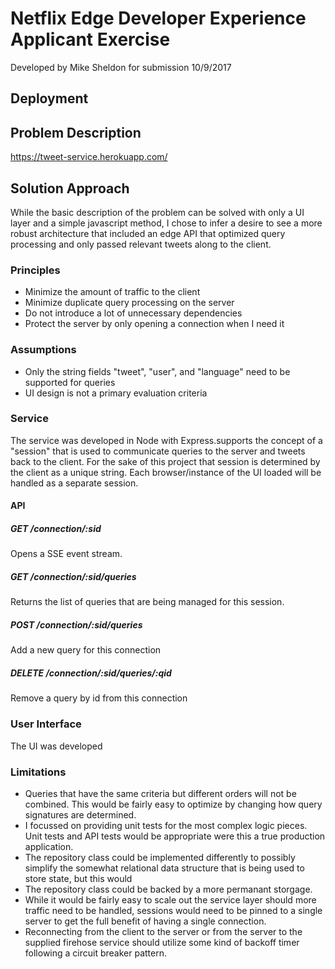 # Netflix Edge Developer Experience Applicant Exercise
Developed by Mike Sheldon for submission 10/9/2017

## Deployment 


## Problem Description
https://tweet-service.herokuapp.com/

## Solution Approach
While the basic description of the problem can be solved with only a UI layer and a simple javascript method, I chose to infer a desire to see a more robust architecture that included an edge API that optimized query processing and only passed relevant tweets along to the client.

### Principles
  - Minimize the amount of traffic to the client
  - Minimize duplicate query processing on the server
  - Do not introduce a lot of unnecessary dependencies
  - Protect the server by only opening a connection when I need it

### Assumptions
  - Only the string fields "tweet", "user", and "language" need to be supported for queries
  - UI design is not a primary evaluation criteria

### Service
The service was developed in Node with Express.supports the concept of a "session" that is used to communicate queries to the server and tweets back to the client. For the sake of this project that session is determined by the client as a unique string.  Each browser/instance of the UI loaded will be handled as a separate session.

#### API

##### GET /connection/:sid
Opens a SSE event stream.

##### GET /connection/:sid/queries
Returns the list of queries that are being managed for this session.

##### POST /connection/:sid/queries
Add a new query for this connection

##### DELETE /connection/:sid/queries/:qid
Remove a query by id from this connection



### User Interface
The UI was developed 

### Limitations
  - Queries that have the same criteria but different orders will not be combined.  This would be fairly easy to optimize by changing how query signatures are determined.
  - I focussed on providing unit tests for the most complex logic pieces.  Unit tests and API tests would be appropriate were this a true production application.
  - The repository class could be implemented differently to possibly simplify the somewhat relational data structure that is being used to store state, but this would 
  - The repository class could be backed by a more permanant storgage.
  - While it would be fairly easy to scale out the service layer should more traffic need to be handled, sessions would need to be pinned to a single server to get the full benefit of having a single connection.
  - Reconnecting from the client to the server or from the server to the supplied firehose service should utilize some kind of backoff timer following a circuit breaker pattern.


